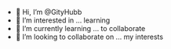 - 👋 Hi, I’m @GityHubb
- 👀 I’m interested in ... learning
- 🌱 I’m currently learning ... to collaborate
- 💞️ I’m looking to collaborate on ... my interests


